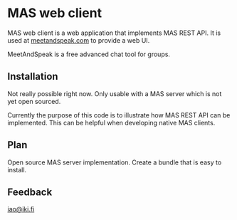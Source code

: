 MAS web client
==============

MAS web client is a web application that implements MAS REST API. It is used at [meetandspeak.com][] to provide a web UI.

MeetAndSpeak is a free advanced chat tool for groups.

Installation
------------

Not really possible right now. Only usable with a MAS server which is not yet open sourced.

Currently the purpose of this code is to illustrate how MAS REST API can be implemented. This can be helpful when developing native MAS clients.

Plan
----

Open source MAS server implementation. Create a bundle that is easy to install.

Feedback
--------

iao@iki.fi

[meetandspeak.com]: http://meetandspeak.com/
